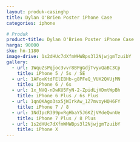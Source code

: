 ```yaml
---
layout: produk-casinghp
title: Dylan O'Brien Poster iPhone Case
categories: iphone

# Produk
product-title: Dylan O'Brien Poster iPhone Case
harga: 90000
sku: hn-1180
image-drive: 1s2dHUc7dXfmWHWBps3l2NjwjgmTzuibY
gallery:
  - url: 1WquZsPqjoc3vvr8BPgGdjTvyvQaBC3Cp
    title: iPhone 5 / 5s / SE
  - url: 1AFoxKtdFElEBHb-g8PFeQ_VUX2QVUjMN
    title: iPhone 6 / 6s
  - url: 1x_NVQ-nDwKU5FyN-2-ZpidLjHDmtWpBh
    title: iPhone 6 Plus / 6s Plus
  - url: 1qnQKAgo3sx5jWIrkAw_1Z7mvoyHQH6FY
    title: iPhone 7 / 8
  - url: 1NdIpcR399pvRgHbaY5J6KZjVMdeQwnUe
    title: iPhone 7 Plus / 8 Plus
  - url: 1s2dHUc7dXfmWHWBps3l2NjwjgmTzuibY
    title: iPhone X
---
```

